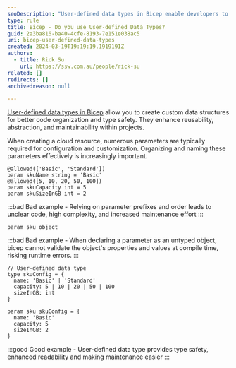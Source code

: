 ```yaml
---
seoDescription: "User-defined data types in Bicep enable developers to create custom data structures, enhancing code organization, type safety, and maintainability."
type: rule
title: Bicep - Do you use User-defined Data Types?
guid: 2a3ba816-ba40-4cfe-8193-7e151e038ac5
uri: bicep-user-defined-data-types
created: 2024-03-19T19:19:19.1919191Z
authors:
  - title: Rick Su
    url: https://ssw.com.au/people/rick-su
related: []
redirects: []
archivedreason: null

---
```


[User-defined data types in Bicep](https://learn.microsoft.com/en-us/azure/azure-resource-manager/bicep/user-defined-data-types) allow you to create custom data structures for better code organization and type safety. They enhance reusability, abstraction, and maintainability within projects.

<!--endintro-->

When creating a cloud resource, numerous parameters are typically required for configuration and customization. Organizing and naming these parameters effectively is increasingly important.

``` bicep
@allowed(['Basic', 'Standard'])
param skuName string = 'Basic'
@allowed([5, 10, 20, 50, 100])
param skuCapacity int = 5
param skuSizeInGB int = 2
```

:::bad
Bad example - Relying on parameter prefixes and order leads to unclear code, high complexity, and increased maintenance effort
:::

``` bicep
param sku object
```

:::bad
Bad example - When declaring a parameter as an untyped object, bicep cannot validate the object's properties and values at compile time, risking runtime errors.
:::

``` bicep
// User-defined data type
type skuConfig = {
  name: 'Basic' | 'Standard'
  capacity: 5 | 10 | 20 | 50 | 100
  sizeInGB: int
}

param sku skuConfig = {
  name: 'Basic'
  capacity: 5
  sizeInGB: 2
}
```

:::good
Good example - User-defined data type provides type safety, enhanced readability and making maintenance easier
:::
